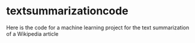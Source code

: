 # textsummarizationcode
Here is the code for a machine learning project for the text summarization of a Wikipedia article
